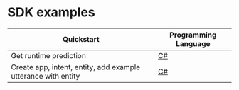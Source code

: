 # SDK examples

| Quickstart | Programming Language |
|--|--|
| Get runtime prediction| [C#](./c%23/UsePredictionRuntime/)|
| Create app, intent, entity, add example utterance with entity| [C#](./c%23/BuildModel/)|